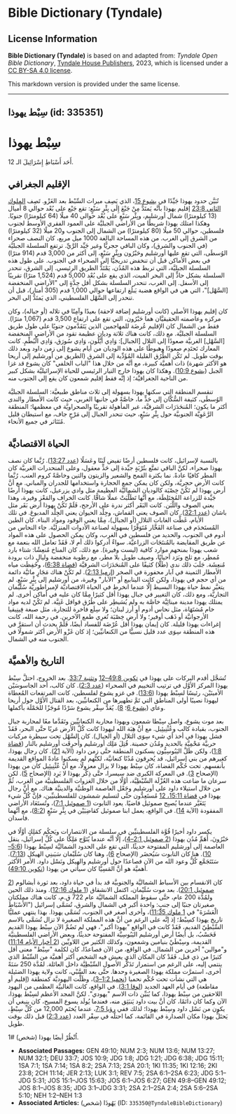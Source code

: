 # Bible Dictionary (Tyndale)

## License Information

**Bible Dictionary (Tyndale)** is based on and adapted from: _Tyndale Open Bible Dictionary_, [Tyndale House Publishers](https://tyndaleopenresources.com/), 2023, which is licensed under a [CC BY-SA 4.0 license](https://creativecommons.org/licenses/by-sa/4.0/legalcode.en).

This markdown version is provided under the same license.



--------------------------------

## سِبْط يهوذا (id: 335351)

سِبْط يهوذا
===========

أَحَد أَسْبَاطِ إِسْرَائِيلَ الـ 12\.

الإقليم الجغرافي
----------------

تُبَيَّن حدود يهوذا جَيِّدًا في [يشوع 15](https://ref.ly/Josh15:1-Josh15:63)، الذي يَصِف ميراث السِّبْط بعد الغَزْو. تَصِف [الملوك الثاني 23:8](https://ref.ly/2Kgs23:8) إقليم يهوذا بأنَّه يَمتَدُّ مِنْ جَبْعَ إِلَى بِئْرِ سَبْعٍ: تقع جَبْع على بُعْد حوالي 8 أميال (13 كيلومترًا) شمال أورشليم، وبِئْر سَبْعٍ على بُعْد حوالي 40 ميلًا (64 كيلومترًا) جنوبًا. وهكذا امتلك يهوذا شريطًا من الأراضي الجبليَّة على العمود الفقري الأوسط لجنوب فلسطين، حوالي 50 ميلًا (80 كيلومترًا) من الشمال إلى الجنوب و20 ميلًا (32 كيلومترًا) من الشرق إلى الغرب. من هذه المساحة البالغة 1000 ميل مربع، كان النصف صحراء (في الجنوب والشرق)، وكان الباقي حجريًّا وغير جَيِّد الرَّيِّ. ترتفع السلسلة الجبليَّة الوُسطَى، التي تقع عليها أورشليم وحَبْرُون وبِئْر سَبْعٍ، إلى أكثر من 3,000 قدم (914 مترًا) في بعض الأماكن قبل أن تنخفض تدريجيًّا إلى الصحراء في الجنوب. على طول هذه السلسلة الجبليَّة، التي تربط هذه المُدُن، يَمْتَدُّ الطريق الرئيسي. إلى الشرق، تنحدر السلسلة بشكل حادٍّ إلى البحر الميت، الذي يقع على بُعْد 5,000 قدم (1,524 مترًا) تقريبًا إلى الأسفل. إلى الغرب، تنحدر السلسلة بشكل أقل حِدَّةٍ إلى "الأراضي المنخفضة \[السَّهْل]"، التي هي في الواقع هضبة يَبلُغ ارتفاعها حوالي 1,000 قدم (305 أمتار)، قبل أن تنحدر إلى السَّهْل الفلسطيني، الذي يَمتَدُّ إلى البحر.

كان إقليم يهوذا الأصلي (كانت أورشليم إضافة لاحقة) بعيدًا وآمِنًا في تلاله (أو جباله)، وكان مركزه وعاصمته الحقيقيَّان هما حَبْرُون، التي تقع على ارتفاع 3,500 قدم (1,067 مترًا). فقط من الشمال كان الإقليم عُرضَة للمهاجمين الذين يَتَقَدَّمون جنوبًا على طول طريق السلسلة الجبليَّة. مع ذلك، كانت هناك ثلاثة وديان عظيمة تقود من الأراضي المنخفضة \[السَّهْل] الغربيَّة صعودًا إلى التلال \[الجبال]: وَادِي أَيَّلُون، وَادِي سُورَق، وَادِي الْبُطْمِ. كانت المعارك تَحتَدِم صعودًا وهبوطًا على هذه الوديان من أيام يشوع إلى زمن داود وبعد ذلك بوقت طويل. لم تَكُن الطُّرُق القليلة المُؤَدِّية إلى الشرق (الطريق من أورشليم إلى أريحا هو الأكثر شهرة) ذات أهميَّة كبيرة، مع أنَّه من خلال هذا "الباب الخلفي" كان يشوع قد غزا الجبل ([يشوع 10:9](https://ref.ly/Josh10:9)). وهكذا كان يهوذا خارج التيار الرئيسي للحياة الإسرائيليَّة بشكل كبير من الناحية الجغرافيَّة؛ إذ إنَّه فقط إقليم شمعون كان يقع إلى الجنوب منه.

تنقسم المنطقة التي سكنها يهوذا بسهولة إلى ثلاث مناطق طبيعيَّة: السلسلة الجبليَّة الوُسطَى، كثيفة السُّكَّان إلى حَدٍّ ما، خاصَّةً في جانبها الغربي، حيث كانت الأمطار والندى أكثر ما يكون؛ المُنحَدَرَات الشرقيَّة، غير المأهولة تقريبًا والصحراويَّة في معظمها؛ المنطقة الرَّعَوِيَّة الجنوبيَّة حول بِئْرِ سَبْعٍ، حيث تنحدر الجبال إلى مَرْجٍ جاف، مع استيطان قليل مُتَنَاثر في جميع الأنحاء.

الحياة الاقتصاديَّة
-------------------

بالنسبة لإسرائيل، كانت فلسطين أرضًا تفيض لَبَنًا وعَسَلًا ([عدد 13:27](https://ref.ly/Num13:27)). رُبَّما كان نصف يهوذا صحراء، لكنَّ الباقي تمتَّع بتُرْبَةٍ جيِّدة إلى حَدٍّ معقول، وعلى المنحدرات الغربيَّة كان المطر كافيًا عادةً. نما بكثرة القمح والشعير والزيتون والتين وخاصَّةً كروم العنب. رُبَّما كانت الأرض حجريَّة، ولكن كان يمكن جمع الحجارة واستخدامها للجدران والمباني. مع أنَّ أرض يهوذا لم تَكُنْ خِصْبَة كالوديان الشماليَّة العظيمة مثل وادي يزرعيل، كانت يهوذا أرضًا جَيِّدة للزراعة المُختَلِطَة، مع أنَّها تَطَلَّبَتْ عملًا شاقًّا. كانت الخراف والمَعْز وفيرة، وهذا يعني الصوف واللَّبَن. كانت البَقَر أكثر ندرة على الأرجح، فَلَمْ تَكُنْ يهوذا أرض بَقَر مثل باشان ([عدد 32:1](https://ref.ly/Num32:1)). كان الصوف يعني القماش، وجِلْد الحيوان يعني الجِلْد المدبوغ. في تلك الأيام، غَطَّت الغابات التلال (أو الجبال)، مِمَّا يعني الوقود ومواد البناء. كان الطين المُستَخدَم في صناعة الفَخَّار مُتَوَفِّرًا بسهولة لصناعة الأدوات المنزليَّة. جاء النحاس من أدوم في الجنوب، والحديد من فلسطين في الغرب، وكان يمكن الحصول على هذه المواد عن طريق المقايضة بالمُنتَجَات الزراعيَّة. سواءٌ أدركوا ذلك أم لا، فَقَدْ تعامل الله بنعمة مع شعب يهوذا بمنحهم موارد كافية (ليست وفيرة). مع ذلك، كان المناخ مُنعِشًا: شتاء بارد مُمطِر، مع ثلج وبَرَد أحيانًا، وصيف طويل بلا مطر، مع رطوبة منخفضة وليالٍ ذات برودة مُنعِشَة. جَلَبَ ذلك ندى (طَلًّا) كثيفًا على المُنحَدَرَات الشرقيَّة ([قضاة 6:38](https://ref.ly/Judg6:38))، وحُفِظَت مياه الأمطار الثمينة في آبار محفورة في الصخر ([إرميا 2:13](https://ref.ly/Jer2:13)). لم تَكُنْ هناك مَجَارٍ مائيَّة دائمة من أي حجم في يهوذا، ولكن كانت الينابيع أو "الآبار" وفيرة، من أورشليم إلى بِئْرِ سَبْعٍ. لم يتغيَّر نمط حياة يهوذا البسيط إلَّا عندما انخرط في الحياة الاقتصاديَّة لإمبراطوريَّة سُلَيْمان التجاريَّة، ومع ذلك، كان التغيير في جبال يهوذا أقل كثيرًا مِمَّا كان عليه في أماكن أخرى. لم يمتلك يهوذا مدينة مينائِيَّة خاصَّة به ولم يُسَيطِر على طُرُق قوافل غَنِيَّة. لم تَكُنْ لديه مواد خام مُشتَهَاة، مثل نحاس أدوم أو أرز لبنان؛ ولا سِلَع فاخرة للتجارة، مثل صبغة فِينِيقيا الأرجوانيَّة أو ذَهَب أوفير؛ ولا أرض خِصْبَة تُغرِي طمع الآخرين. في رحمة الله، كانت إغراءات يهوذا قليلة. كان إيمان يهوذا أقل عُرْضَة للفساد أيضًا، فَلَمْ يحدث أن استقرَّ في هذه المنطقة سِوَى عدد قليل نسبيًّا من الكنعانيِّين؛ إذ كان غَزْو الأرض أكثر شمولًا في الجنوب منه في الشمال.

التاريخ والأهميَّة
------------------

تُسَجَّل أقدم البركات على يهوذا في [تكوين 49:8–12](https://ref.ly/Gen49:8-Gen49:12) و[تثنية 33:7](https://ref.ly/Deut33:7). بعد الخروج، احتلَّ سِبْط يهوذا المركز الأوَّل في ترتيب التخييم في الصحراء ([عدد 2:3](https://ref.ly/Num2:3)). كان كالب، أحد الجاسوسَيْن الأمينَيْن، رئيسًا لسِبْط يهوذا ([13:6](https://ref.ly/Num13:6)). في غزو يشوع لفلسطين، كانت المرتفعات المُعطاة ليهوذا نصيبًا أولى المناطق التي تَمَّ تطهيرها من الكنعانيِّين، بعد القتال الأوَّل حول أريحا وعاي ([يشوع 6](https://ref.ly/Josh6:1-Josh6:27)؛ [8](https://ref.ly/Josh8:1-Josh8:35)). يُعَدُّ سِفْر يشوع سَرْدًا مُوجَزًا للحَمْلَة بأكملها.

بعد موت يشوع، واصل سِبْطا شمعون ويهوذا محاربة الكنعانيِّين وتَقَدَّما معًا لمحاربة جبال الجنوب، بقيادة كالب وعُثْنِيئِيل. مع أنَّ هِبَة الله ليهوذا كانت كُلَّ الأرض غربًا حتَّى البحر، فَقَدْ فشل يهوذا في أخذ أي شيء سِوَى التلال (أو الجبال). كان السَّهْل تحت سيطرة مركبات حربيَّة مَحْمِيَّة بالحديد ومُدُن حصينة. قُتِلَ مَلِك أورشليم وأُحرِقَت أورشليم بالنار ([قضاة 1:8](https://ref.ly/Judg1:8))، ولكن ظَلَّ اليَبُوسِيُّون يسكنون المنطقة حتَّى زمن داود (الآية [21](https://ref.ly/Judg1:21)). كان رجال يهوذا، كغيرهم من بني إسرائيل، قد يُحرِقون مُدُنًا كنعانيَّة، لكنَّهم لم يسكنوا عادةً المواقع القديمة بأنفسهم. تحت حُكْم القضاة، كان سِبْط يهوذا لا يزال معزولًا، مع أنَّ عُثْنِيئِيل كان من يهوذا (الإصحاح [3](https://ref.ly/Judg3:1-Judg3:31)). في المعركة الكبرى ضد سيسرا، حتَّى ذِكْر يهوذا لا يَرِد (الإصحاح [5](https://ref.ly/Judg5:1-Judg5:31)). لكن سرعان ما ضاعت هذه العُزْلَة السِّبْطِيَّة، أوَّلًا من خلال الغزوات الفلسطينيَّة من الغرب، ثُمَّ من خلال استيلاء داود على أورشليم وجَعْل العاصمة الوطنيَّة والدينيَّة هناك. مع أنَّ رجال يهوذا في [قضاة 15:11، 12](https://ref.ly/Judg15:11) مُستَعِدُّون حتَّى لتسليم شمشون للفلسطينيِّين، فإنَّ كُلَّ شيء يَتَغَيَّر عندما يُصبِح صموئيل قاضيًا. يعود التابوت ([1 صموئيل 7:1](https://ref.ly/1Sam7:1))، وتُستَعَاد الأراضي المفقودة (الآية [14](https://ref.ly/1Sam7:14)). في الواقع، يعمل ابنا صموئيل كقاضِيَيْن في بِئْرِ سَبْعٍ ([8:2](https://ref.ly/1Sam8:2))، مع أنَّهما فاسدان.

يكسر داود أخيرًا قُوَّة الفلسطينيِّين في سلسلة من الانتصارات ويَحكُم كمَلِكٍ أوَّلًا في حَبْرُونَ، أَهَمِّ مُدُن يهوذا ([2 صموئيل 2:1–4](https://ref.ly/2Sam2:1-2Sam2:4))، إلَّا أنَّه عندما يُتَوَّج مَلِكًا على كُلِّ إسرائيل، ينقل العاصمة إلى أورشليم المفتوحة حديثًا، التي تقع على الحدود الشماليَّة لسِبْط يهوذا ([5:6–10](https://ref.ly/2Sam5:6-2Sam5:10)). هنا كان التابوت سَيُحضَر (الإصحاح [6](https://ref.ly/2Sam6:1-2Sam6:23))، وهنا كان سُلَيْمان سَيَبنِي الهيكل ([7:13](https://ref.ly/2Sam7:13)). سَتَتَجَمَّع كُلُّ وعود الله من الآن فصاعدًا حول أورشليم والهيكل ونَسْل داود. الأمر الأكثر أهميَّة هو أنَّ المَسِيَّا كان سيأتي من يهوذا ([تكوين 49:10](https://ref.ly/Gen49:10)).

كان الانقسام بين الأسباط الشماليَّة والجنوبيَّة قد بدأ في حياة داود، بعد ثورة أبشالوم ([2 صموئيل 20:1](https://ref.ly/2Sam20:1)). بعد موت سُلَيْمان، اكتمل الانشقاق ([1 ملوك 12:16](https://ref.ly/1Kgs12:16)). ومنذ ذلك الحين ولمُدَّة 200 عام، حتَّى سقوط المملكة الشماليَّة عام 722 ق.م، كانت هناك مملكتان صغيرتان جنبًا إلى جنبٍ: واحدة أكبر في الشمال والشرق، تُسَمَّى إسرائيل ("الأَسْبَاطَ الْعَشَرَةَ" في [1 ملوك 11:35](https://ref.ly/1Kgs11:35))، وأخرى أصغر في الجنوب، تُسَمَّى يهوذا. بهذا ينتهي عمليًّا تاريخ يهوذا كسِبْط؛ إذ إنَّه على الرغم من أنَّ هذه المملكة الصغيرة لا تزال تُسَمَّى بالاسم السِّبْطِيّ القديم، فَقَدْ كانت في الواقع "يهوذا أكبر"، فهي لم تَضُمَّ الآن سِبْط يهوذا القديم فَحَسْبُ، بل أيضًا أرض أورشليم اليَبُوسِيَّة المفتوحة حديثًا، وبعض الأراضي الفلسطينيَّة القديمة، وسِبْطَيْ بنيامين وشمعون، وكذلك الكثير من اللاويِّين ([2 أخبار الأيام 11:14](https://ref.ly/2Chr11:14)) و"موالين" آخرين من الشمال. في الواقع، من الآن فصاعدًا، كان لكلمة "سِبْط" معنى أقل كثيرًا من ذي قبل، فَقَدْ كان المكان الذي يعيش فيه الشخص أكثر أهميَّة من السِّبْط الذي ينتمي إليه، على الرغم من استمرار تَذَكُّر الأصول السِّبْطِيَّة داخل العائلة. لمُدَّة 250 سَنَةً أخرى، استمرَّت مملكة يهوذا الصغيرة وحدها. حتَّى بعد السَّبْي، كانت ولاية يهوذا الضئيلة هي التي نشأت تحت حُكْم نحميا ([نحميا 1:2–3](https://ref.ly/Neh1:2-Neh1:3))، وظَلَّت اليهوديَّة كمنطقة (إقليم أو مقاطعة) في أيام العهد الجديد ([لوقا 3:1](https://ref.ly/Luke3:1)). في الواقع، كانت الغالبيَّة العظمى من اليهود اللاحقين من سِبْط يهوذا، كما يُبَيِّن ذات الاسم "يهودي". لكنَّ المجد الأعظم لسِبْط يهوذا، الآن وكما كان دائمًا، كان أنَّ بيت داود يَنبَثِق منه، فعندما يُولَد يسوع المسيح، كان ينبغي أن يكون من نَسْل داود وسِبْط يهوذا؛ لذلك ففي [رؤيا 7:5](https://ref.ly/Rev7:5)، عندما يُختَم 12,000 من كُلِّ سِبْطٍ، يَحتَلُّ يهوذا مكان الصدارة في القائمة، كما احتلَّه في سِفْر العدد ([عدد 2:3](https://ref.ly/Num2:3)) قبل ذلك بوقت طويل.

اُنْظُرْ أيضًا يهوذا (شخص) \#1.

* **Associated Passages:** GEN 49:10; NUM 2:3; NUM 13:6; NUM 13:27; NUM 32:1; DEU 33:7; JOS 10:9; JDG 1:8; JDG 1:21; JDG 6:38; JDG 15:11; 1SA 7:1; 1SA 7:14; 1SA 8:2; 2SA 7:13; 2SA 20:1; 1KI 11:35; 1KI 12:16; 2KI 23:8; 2CH 11:14; JER 2:13; LUK 3:1; REV 7:5; 2SA 6:1–2SA 6:23; JDG 5:1–JDG 5:31; JOS 15:1–JOS 15:63; JOS 6:1–JOS 6:27; GEN 49:8–GEN 49:12; JOS 8:1–JOS 8:35; JDG 3:1–JDG 3:31; 2SA 2:1–2SA 2:4; 2SA 5:6–2SA 5:10; NEH 1:2–NEH 1:3
* **Associated Articles:** يَهُوذَا (شخص) (ID: `335350@TyndaleBibleDictionary`)

